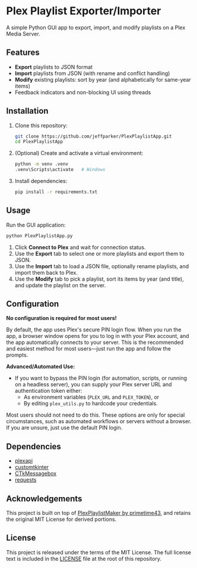 # Plex Playlist Exporter/Importer

A simple Python GUI app to export, import, and modify playlists on a Plex Media Server.

## Features

- **Export** playlists to JSON format
- **Import** playlists from JSON (with rename and conflict handling)
- **Modify** existing playlists: sort by year (and alphabetically for same-year items)
- Feedback indicators and non-blocking UI using threads

## Installation

1. Clone this repository:
   ```bash
   git clone https://github.com/jeffparker/PlexPlaylistApp.git
   cd PlexPlaylistApp
   ```
2. (Optional) Create and activate a virtual environment:
   ```bash
   python -m venv .venv
   .venv\Scripts\activate   # Windows
   ```
3. Install dependencies:
   ```bash
   pip install -r requirements.txt
   ```

## Usage

Run the GUI application:
```bash
python PlexPlaylistApp.py
```

1. Click **Connect to Plex** and wait for connection status.
2. Use the **Export** tab to select one or more playlists and export them to JSON.
3. Use the **Import** tab to load a JSON file, optionally rename playlists, and import them back to Plex.
4. Use the **Modify** tab to pick a playlist, sort its items by year (and title), and update the playlist on the server.

## Configuration

**No configuration is required for most users!**

By default, the app uses Plex's secure PIN login flow. When you run the app, a browser window opens for you to log in with your Plex account, and the app automatically connects to your server. This is the recommended and easiest method for most users—just run the app and follow the prompts.

**Advanced/Automated Use:**
- If you want to bypass the PIN login (for automation, scripts, or running on a headless server), you can supply your Plex server URL and authentication token either:
  - As environment variables (`PLEX_URL` and `PLEX_TOKEN`), or
  - By editing `plex_utils.py` to hardcode your credentials.

Most users should not need to do this. These options are only for special circumstances, such as automated workflows or servers without a browser. If you are unsure, just use the default PIN login.

## Dependencies

- [plexapi](https://github.com/pkkid/python-plexapi)
- [customtkinter](https://github.com/TomSchimansky/CustomTkinter)
- [CTkMessagebox](https://github.com/TomSchimansky/CustomTkinter)
- [requests](https://requests.readthedocs.io/)

## Acknowledgements

This project is built on top of [PlexPlaylistMaker by primetime43](https://github.com/primetime43/PlexPlaylistMaker), and retains the original MIT License for derived portions.

## License

This project is released under the terms of the MIT License. The full license text is included in the [LICENSE](./LICENSE) file at the root of this repository.
